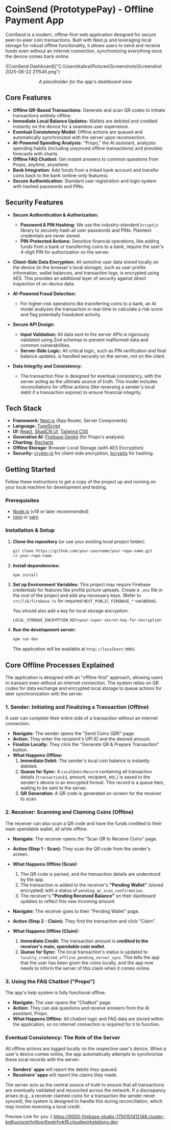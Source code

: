 # CoinSend (PrototypePay) - Offline Payment App

CoinSend is a modern, offline-first web application designed for secure peer-to-peer coin transactions. Built with Next.js and leveraging local storage for robust offline functionality, it allows users to send and receive funds even without an internet connection, synchronizing everything once the device comes back online.

![CoinSend Dashboard]("C:\Users\kabra\Pictures\Screenshots\Screenshot 2025-06-22 211545.png")
*<p align="center">A placeholder for the app's dashboard view.</p>*

## Core Features

- **Offline QR-Based Transactions:** Generate and scan QR codes to initiate transactions entirely offline.
- **Immediate Local Balance Updates:** Wallets are debited and credited instantly on the device for a seamless user experience.
- **Eventual Consistency Model:** Offline actions are queued and automatically synchronized with the server upon reconnection.
- **AI-Powered Spending Analysis:** "Propo," the AI assistant, analyzes spending habits (including unsynced offline transactions) and provides forecasts with charts.
- **Offline FAQ Chatbot:** Get instant answers to common questions from Propo, anytime, anywhere.
- **Bank Integration:** Add funds from a linked bank account and transfer coins back to the bank (online-only features).
- **Secure Authentication:** Standard user registration and login system with hashed passwords and PINs.

## Security Features

- **Secure Authentication & Authorization:**
    - **Password & PIN Hashing:** We use the industry-standard `bcryptjs` library to securely hash all user passwords and PINs. Plaintext credentials are never stored.
    - **PIN-Protected Actions:** Sensitive financial operations, like adding funds from a bank or transferring coins to a bank, require the user's 4-digit PIN for authorization on the server.

- **Client-Side Data Encryption:** All sensitive user data stored locally on the device (in the browser's local storage), such as user profile information, wallet balances, and transaction logs, is encrypted using AES. This provides an additional layer of security against direct inspection of on-device data.

- **AI-Powered Fraud Detection:**
    - For higher-risk operations like transferring coins to a bank, an AI model analyzes the transaction in real-time to calculate a risk score and flag potentially fraudulent activity.

- **Secure API Design:**
    - **Input Validation:** All data sent to the server APIs is rigorously validated using Zod schemas to prevent malformed data and common vulnerabilities.
    - **Server-Side Logic:** All critical logic, such as PIN verification and final balance updates, is handled securely on the server, not on the client.

- **Data Integrity and Consistency:**
    - The transaction flow is designed for eventual consistency, with the server acting as the ultimate source of truth. This model includes reconciliations for offline actions (like reversing a sender's local debit if a transaction expires) to ensure financial integrity.

## Tech Stack

- **Framework:** [Next.js](https://nextjs.org/) (App Router, Server Components)
- **Language:** [TypeScript](https://www.typescriptlang.org/)
- **UI:** [React](https://react.dev/), [ShadCN UI](https://ui.shadcn.com/), [Tailwind CSS](https://tailwindcss.com/)
- **Generative AI:** [Firebase Genkit](https://firebase.google.com/docs/genkit) (for Propo's analysis)
- **Charting:** [Recharts](https://recharts.org/)
- **Offline Storage:** Browser Local Storage (with AES Encryption)
- **Security:** [crypto-js](https://github.com/brix/crypto-js) for client-side encryption, [bcryptjs](https://github.com/dcodeIO/bcrypt.js) for hashing.

## Getting Started

Follow these instructions to get a copy of the project up and running on your local machine for development and testing.

### Prerequisites

- [Node.js](https://nodejs.org/) (v18 or later recommended)
- [npm](https://www.npmjs.com/) or [yarn](https://yarnpkg.com/)

### Installation & Setup

1.  **Clone the repository** (or use your existing local project folder):
    ```bash
    git clone https://github.com/your-username/your-repo-name.git
    cd your-repo-name
    ```

2.  **Install dependencies:**
    ```bash
    npm install
    ```

3.  **Set up Environment Variables:**
    This project may require Firebase credentials for features like profile picture uploads. Create a `.env` file in the root of the project and add any necessary keys. (Refer to `src/lib/firebase.ts` for required `NEXT_PUBLIC_FIREBASE_*` variables).
    
    You should also add a key for local storage encryption:
    ```
    LOCAL_STORAGE_ENCRYPTION_KEY=your-super-secret-key-for-encryption
    ```

4.  **Run the development server:**
    ```bash
    npm run dev
    ```
    The application will be available at `http://localhost:9002`.

## Core Offline Processes Explained

The application is designed with an "offline-first" approach, allowing users to transact even without an internet connection. The system relies on QR codes for data exchange and encrypted local storage to queue actions for later synchronization with the server.

### 1. Sender: Initiating and Finalizing a Transaction (Offline)

A user can complete their entire side of a transaction without an internet connection.

- **Navigate:** The sender opens the "Send Coins (QR)" page.
- **Action:** They enter the recipient's UPI ID and the desired amount.
- **Finalize Locally:** They click the "Generate QR & Prepare Transaction" button.
- **What Happens Offline:**
    1.  **Immediate Debit:** The sender's local coin balance is instantly debited.
    2.  **Queue for Sync:** A `LocalDebitRecord` containing all transaction details (`transactionId`, amount, recipient, etc.) is saved to the sender's device in an encrypted format. This record is a queue item, waiting to be sent to the server.
    3.  **QR Generation:** A QR code is generated on-screen for the receiver to scan.

### 2. Receiver: Scanning and Claiming Coins (Offline)

The receiver can also scan a QR code and have the funds credited to their main spendable wallet, all while offline.

- **Navigate:** The receiver opens the "Scan QR to Receive Coins" page.
- **Action (Step 1 - Scan):** They scan the QR code from the sender's screen.
- **What Happens Offline (Scan):**
    1.  The QR code is parsed, and the transaction details are understood by the app.
    2.  The transaction is added to the receiver's **"Pending Wallet"** (stored encrypted) with a status of `pending_qr_scan_confirmation`.
    3.  The receiver's **"Pending Received Balance"** on their dashboard updates to reflect this new incoming amount.

- **Navigate:** The receiver goes to their "Pending Wallet" page.
- **Action (Step 2 - Claim):** They find the transaction and click "Claim".
- **What Happens Offline (Claim):**
    1.  **Immediate Credit:** The transaction amount is **credited to the receiver's main, spendable coin wallet**.
    2.  **Queue for Sync:** The local transaction's status is updated to `locally_credited_offline_pending_server_sync`. This tells the app that the user has been given the coins locally, and the app now needs to inform the server of this claim when it comes online.

### 3. Using the FAQ Chatbot ("Propo")

The app's help system is fully functional offline.

- **Navigate:** The user opens the "Chatbot" page.
- **Action:** They can ask questions and receive answers from the AI assistant, Propo.
- **What Happens Offline:** All chatbot logic and FAQ data are stored within the application, so no internet connection is required for it to function.

### Eventual Consistency: The Role of the Server

All offline actions are logged locally on the respective user's device. When a user's device comes online, the app automatically attempts to synchronize these local records with the server:
-   **Senders' apps** will report the debits they queued.
-   **Receivers' apps** will report the claims they made.

The server acts as the central source of truth to ensure that all transactions are eventually validated and reconciled across the network. If a discrepancy arises (e.g., a receiver claimed coins for a transaction the sender never synced), the system is designed to handle this during reconciliation, which may involve reversing a local credit.


Preview Link for you :)
https://9000-firebase-studio-1750151412148.cluster-bg6uurscprhn6qxr6xwtrhvkf6.cloudworkstations.dev

